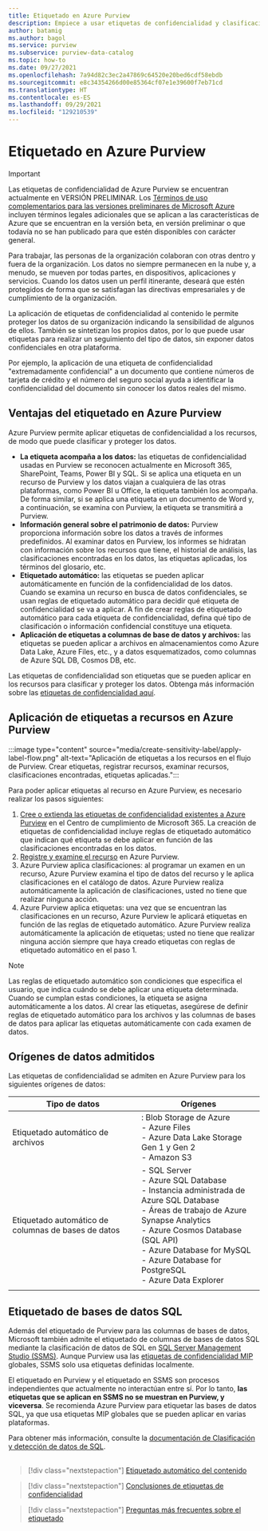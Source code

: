```yaml
---
title: Etiquetado en Azure Purview
description: Empiece a usar etiquetas de confidencialidad y clasificaciones para mejorar los recursos de Purview.
author: batamig
ms.author: bagol
ms.service: purview
ms.subservice: purview-data-catalog
ms.topic: how-to
ms.date: 09/27/2021
ms.openlocfilehash: 7a94d82c3ec2a47869c64520e20bed6cdf58ebdb
ms.sourcegitcommit: e8c34354266d00e85364cf07e1e39600f7eb71cd
ms.translationtype: HT
ms.contentlocale: es-ES
ms.lasthandoff: 09/29/2021
ms.locfileid: "129210539"
---
```

# <a name="labeling-in-azure-purview"></a>Etiquetado en Azure Purview

> [!IMPORTANT]
> Las etiquetas de confidencialidad de Azure Purview se encuentran actualmente en VERSIÓN PRELIMINAR. Los [Términos de uso complementarios para las versiones preliminares de Microsoft Azure](https://azure.microsoft.com/support/legal/preview-supplemental-terms/) incluyen términos legales adicionales que se aplican a las características de Azure que se encuentran en la versión beta, en versión preliminar o que todavía no se han publicado para que estén disponibles con carácter general.
>

Para trabajar, las personas de la organización colaboran con otras dentro y fuera de la organización. Los datos no siempre permanecen en la nube y, a menudo, se mueven por todas partes, en dispositivos, aplicaciones y servicios. Cuando los datos usen un perfil itinerante, deseará que estén protegidos de forma que se satisfagan las directivas empresariales y de cumplimiento de la organización.</br>

La aplicación de etiquetas de confidencialidad al contenido le permite proteger los datos de su organización indicando la sensibilidad de algunos de ellos. También se sintetizan los propios datos, por lo que puede usar etiquetas para realizar un seguimiento del tipo de datos, sin exponer datos confidenciales en otra plataforma.</br>

Por ejemplo, la aplicación de una etiqueta de confidencialidad "extremadamente confidencial" a un documento que contiene números de tarjeta de crédito y el número del seguro social ayuda a identificar la confidencialidad del documento sin conocer los datos reales del mismo.

## <a name="benefits-of-labeling-in-azure-purview"></a>Ventajas del etiquetado en Azure Purview

Azure Purview permite aplicar etiquetas de confidencialidad a los recursos, de modo que puede clasificar y proteger los datos.

* **La etiqueta acompaña a los datos:** las etiquetas de confidencialidad usadas en Purview se reconocen actualmente en Microsoft 365, SharePoint, Teams, Power BI y SQL. Si se aplica una etiqueta en un recurso de Purview y los datos viajan a cualquiera de las otras plataformas, como Power BI u Office, la etiqueta también los acompaña. De forma similar, si se aplica una etiqueta en un documento de Word y, a continuación, se examina con Purview, la etiqueta se transmitirá a Purview.
* **Información general sobre el patrimonio de datos:** Purview proporciona información sobre los datos a través de informes predefinidos. Al examinar datos en Purview, los informes se hidratan con información sobre los recursos que tiene, el historial de análisis, las clasificaciones encontradas en los datos, las etiquetas aplicadas, los términos del glosario, etc.
* **Etiquetado automático:** las etiquetas se pueden aplicar automáticamente en función de la confidencialidad de los datos. Cuando se examina un recurso en busca de datos confidenciales, se usan reglas de etiquetado automático para decidir qué etiqueta de confidencialidad se va a aplicar. A fin de crear reglas de etiquetado automático para cada etiqueta de confidencialidad, defina qué tipo de clasificación o información confidencial constituye una etiqueta.
* **Aplicación de etiquetas a columnas de base de datos y archivos:** las etiquetas se pueden aplicar a archivos en almacenamientos como Azure Data Lake, Azure Files, etc., y a datos esquematizados, como columnas de Azure SQL DB, Cosmos DB, etc.

Las etiquetas de confidencialidad son etiquetas que se pueden aplicar en los recursos para clasificar y proteger los datos. Obtenga más información sobre las [etiquetas de confidencialidad aquí](/microsoft-365/compliance/create-sensitivity-labels.md).

## <a name="how-to-apply-labels-to-assets-in-azure-purview"></a>Aplicación de etiquetas a recursos en Azure Purview

:::image type="content" source="media/create-sensitivity-label/apply-label-flow.png" alt-text="Aplicación de etiquetas a los recursos en el flujo de Purview. Crear etiquetas, registrar recursos, examinar recursos, clasificaciones encontradas, etiquetas aplicadas.":::

Para poder aplicar etiquetas al recurso en Azure Purview, es necesario realizar los pasos siguientes:

1. [Cree o extienda las etiquetas de confidencialidad existentes a Azure Purview](how-to-automatically-label-your-content.md) en el Centro de cumplimiento de Microsoft 365. La creación de etiquetas de confidencialidad incluye reglas de etiquetado automático que indican qué etiqueta se debe aplicar en función de las clasificaciones encontradas en los datos.
1. [Registre y examine el recurso](how-to-automatically-label-your-content.md#scan-your-data-to-apply-sensitivity-labels-automatically) en Azure Purview.
1. Azure Purview aplica clasificaciones: al programar un examen en un recurso, Azure Purview examina el tipo de datos del recurso y le aplica clasificaciones en el catálogo de datos. Azure Purview realiza automáticamente la aplicación de clasificaciones, usted no tiene que realizar ninguna acción.
1. Azure Purview aplica etiquetas: una vez que se encuentran las clasificaciones en un recurso, Azure Purview le aplicará etiquetas en función de las reglas de etiquetado automático. Azure Purview realiza automáticamente la aplicación de etiquetas; usted no tiene que realizar ninguna acción siempre que haya creado etiquetas con reglas de etiquetado automático en el paso 1.

> [!NOTE]
> Las reglas de etiquetado automático son condiciones que especifica el usuario, que indica cuándo se debe aplicar una etiqueta determinada. Cuando se cumplan estas condiciones, la etiqueta se asigna automáticamente a los datos. Al crear las etiquetas, asegúrese de definir reglas de etiquetado automático para los archivos y las columnas de bases de datos para aplicar las etiquetas automáticamente con cada examen de datos.
>

## <a name="supported-data-sources"></a>Orígenes de datos admitidos

Las etiquetas de confidencialidad se admiten en Azure Purview para los siguientes orígenes de datos:

|Tipo de datos  |Orígenes  |
|---------|---------|
|Etiquetado automático de archivos     |    : Blob Storage de Azure</br>- Azure Files</br>- Azure Data Lake Storage Gen 1 y Gen 2</br>- Amazon S3|
|Etiquetado automático de columnas de bases de datos     |  - SQL Server</br>- Azure SQL Database</br>- Instancia administrada de Azure SQL Database</br>- Áreas de trabajo de Azure Synapse Analytics</br>- Azure Cosmos Database (SQL API)</br> - Azure Database for MySQL</br> - Azure Database for PostgreSQL</br> - Azure Data Explorer</br>  |
| | |

## <a name="labeling-for-sql-databases"></a>Etiquetado de bases de datos SQL

Además del etiquetado de Purview para las columnas de bases de datos, Microsoft también admite el etiquetado de columnas de bases de datos SQL mediante la clasificación de datos de SQL en [SQL Server Management Studio (SSMS)](/sql/ssms/sql-server-management-studio-ssms). Aunque Purview usa las [etiquetas de confidencialidad MIP](/microsoft-365/compliance/sensitivity-labels) globales, SSMS solo usa etiquetas definidas localmente.

El etiquetado en Purview y el etiquetado en SSMS son procesos independientes que actualmente no interactúan entre sí. Por lo tanto, **las etiquetas que se aplican en SSMS no se muestran en Purview, y viceversa**. Se recomienda Azure Purview para etiquetar las bases de datos SQL, ya que usa etiquetas MIP globales que se pueden aplicar en varias plataformas.

Para obtener más información, consulte la [documentación de Clasificación y detección de datos de SQL](/sql/relational-databases/security/sql-data-discovery-and-classification). </br></br>

> [!div class="nextstepaction"]
> [Etiquetado automático del contenido](./how-to-automatically-label-your-content.md)

> [!div class="nextstepaction"]
> [Conclusiones de etiquetas de confidencialidad](sensitivity-insights.md)

> [!div class="nextstepaction"]
> [Preguntas más frecuentes sobre el etiquetado](sensitivity-labels-frequently-asked-questions.yml)
